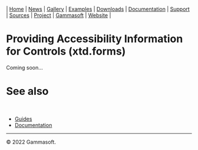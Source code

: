 | [Home](home.md) | [News](news.md) | [Gallery](gallery.md) | [Examples](examples.md) | [Downloads](downloads.md) | [Documentation](documentation.md) | [Support](support.md) | [Sources](https://github.com/gammasoft71/xtd) | [Project](https://sourceforge.net/projects/xtdpro/) | [Gammasoft](gammasoft.md) | [Website](https://gammasoft71.wixsite.com/xtdpro) |

# Providing Accessibility Information for Controls (xtd.forms)

Coming soon...

# See also
​
* [Guides](guides.md)
* [Documentation](documentation.md)

______________________________________________________________________________________________

© 2022 Gammasoft.

[comment]: <> (https://learn.microsoft.com/en-us/dotnet/desktop/winforms/controls/provide-accessibility-information?view=netdesktop-6.0)
